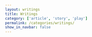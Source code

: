 ```yaml
---
layout: writings
title: Writings
category: ['article', 'story', 'play']
permalink: /categories/writings/
show_in_navbar: false
---
```

